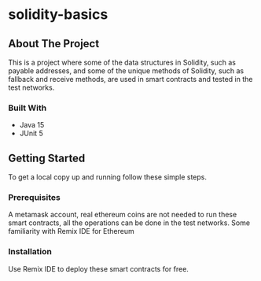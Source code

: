 # solidity-basics

<!-- ABOUT THE PROJECT -->
## About The Project

This is a project where some of the data structures in Solidity, such as payable addresses, and some of the unique methods of Solidity, such as fallback and receive methods, are used in smart contracts and tested in the test networks.

### Built With

* Java 15
* JUnit 5


<!-- GETTING STARTED -->
## Getting Started

To get a local copy up and running follow these simple steps.

### Prerequisites
A metamask account, real ethereum coins are not needed to run these smart contracts, all the operations can be done in the test networks. 
Some familiarity with Remix IDE for Ethereum

### Installation

Use Remix IDE to deploy these smart contracts for free.
